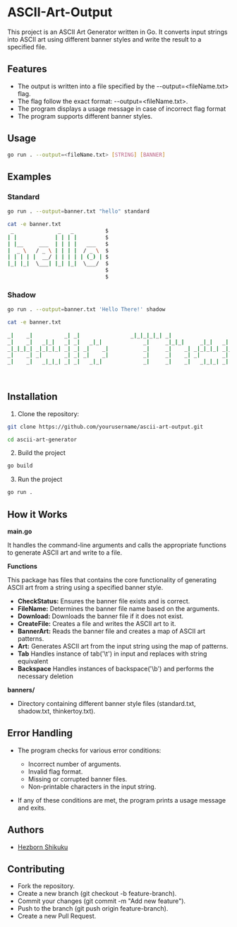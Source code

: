 # ASCII-Art-Output

This project is an ASCII Art Generator written in Go. It converts input strings into ASCII art using different banner styles and write the result to a specified file.

## Features

* The output is written into a file specified by the --output=<fileName.txt> flag.
* The flag follow the exact format: --output=<fileName.txt>.
* The program displays a usage message in case of incorrect flag format
* The program supports different banner styles.

## Usage 

```bash
go run . --output=<fileName.txt> [STRING] [BANNER]
```

## Examples

### Standard

```bash
go run . --output=banner.txt "hello" standard

cat -e banner.txt
 _              _   _          $
| |            | | | |         $
| |__     ___  | | | |   ___   $
|  _ \   / _ \ | | | |  / _ \  $
| | | | |  __/ | | | | | (_) | $
|_| |_|  \___| |_| |_|  \___/  $
                               $
                               $
```

### Shadow

```bash
go run . --output=banner.txt 'Hello There!' shadow

cat -e banner.txt
                                                                                         $
_|    _|          _| _|                _|_|_|_|_| _|                                  _| $
_|    _|   _|_|   _| _|   _|_|             _|     _|_|_|     _|_|   _|  _|_|   _|_|   _| $
_|_|_|_| _|_|_|_| _| _| _|    _|           _|     _|    _| _|_|_|_| _|_|     _|_|_|_| _| $
_|    _| _|       _| _| _|    _|           _|     _|    _| _|       _|       _|          $
_|    _|   _|_|_| _| _|   _|_|             _|     _|    _|   _|_|_| _|         _|_|_| _| $
                                                                                         $
                                                                                         $
```

## Installation

1. Clone the repository:

```bash
git clone https://github.com/yourusername/ascii-art-output.git

cd ascii-art-generator

```

2. Build the project

```bash
go build
```

3. Run the project

```bash
go run .
```

## How it Works

**main.go**

It handles the command-line arguments and calls the appropriate functions to generate ASCII art and write to a file.

**Functions**

This package has files that contains the core functionality of generating ASCII art from a string using a specified banner style.

* **CheckStatus:** Ensures the banner file exists and is correct.
* **FileName:** Determines the banner file name based on the arguments.
* **Download:** Downloads the banner file if it does not exist.
* **CreateFile:** Creates a file and writes the ASCII art to it.
* **BannerArt:** Reads the banner file and creates a map of ASCII art patterns.
* **Art:** Generates ASCII art from the input string using the map of patterns.
* **Tab** Handles instance of tab('\t') in input and replaces with string equivalent
* **Backspace** Handles instances of backspace('\b') and performs the necessary deletion

**banners/**

* Directory containing different banner style files (standard.txt, shadow.txt, thinkertoy.txt).


## Error Handling

* The program checks for various error conditions:

    * Incorrect number of arguments.
    * Invalid flag format.
    * Missing or corrupted banner files.
    * Non-printable characters in the input string.

* If any of these conditions are met, the program prints a usage message and exits.


## Authors
  
  
* [Hezborn Shikuku](https://github.com/Mania124/)
    

## Contributing

* Fork the repository.
* Create a new branch (git checkout -b feature-branch).
* Commit your changes (git commit -m "Add new feature").
* Push to the branch (git push origin feature-branch).
* Create a new Pull Request.
